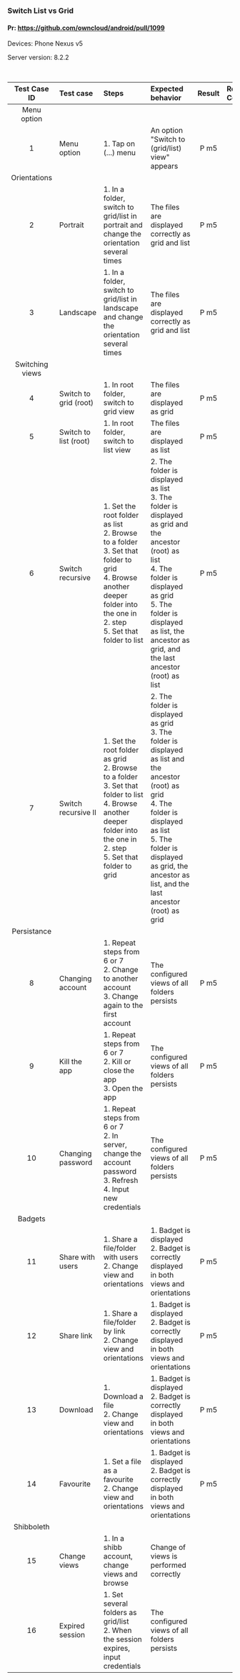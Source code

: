 ### Switch List vs Grid

#### Pr: https://github.com/owncloud/android/pull/1099

Devices: Phone Nexus v5

Server version: 8.2.2

<br>

Test Case ID | Test case   | Steps| Expected behavior | Result | Related Comments
|:----:|:------------- |:-------------|:------------|:-------------:|:----------
Menu option|
1|Menu option|1. Tap on (...) menu| An option "Switch to (grid/list) view" appears| P m5
Orientations| 
2|Portrait| 1. In a folder, switch to grid/list in portrait and change the orientation several times|The files are displayed correctly as grid and list|P m5
3|Landscape| 1. In a folder, switch to grid/list in landscape and change the orientation several times|The files are displayed correctly as grid and list|P m5
Switching views|
4|Switch to grid (root)| 1. In root folder, switch to grid view |The files are displayed as grid|P m5
5|Switch to list (root)| 1. In root folder, switch to list view |The files are displayed as list|P m5
6|Switch recursive| 1. Set the root folder as list<br>2. Browse to a folder<br>3. Set that folder to grid<br>4. Browse another deeper folder into the one in 2. step<br>5. Set that folder to list |2. The folder is displayed as list<br> 3. The folder is displayed as grid and the ancestor (root) as list<br>4. The folder is displayed as grid <br>5. The folder is displayed as list, the ancestor as grid, and the last ancestor (root) as list| P m5
7|Switch recursive II| 1. Set the root folder as grid<br>2. Browse to a folder<br>3. Set that folder to list<br>4. Browse another deeper folder into the one in 2. step<br>5. Set that folder to grid |2. The folder is displayed as grid<br> 3. The folder is displayed as list and the ancestor (root) as grid<br>4. The folder is displayed as list <br>5. The folder is displayed as grid, the ancestor as list, and the last ancestor (root) as grid
Persistance|
8|Changing account|1. Repeat steps from 6 or 7<br>2. Change to another account<br>3. Change again to the first account<br>|The configured views of all folders persists|P m5
9|Kill the app|1. Repeat steps from 6 or 7<br>2. Kill or close the app<br>3. Open the app<br>|The configured views of all folders persists | P m5
10|Changing password|1. Repeat steps from 6 or 7<br>2. In server, change the account password<br>3. Refresh<br>4. Input new credentials<br>|The configured views of all folders persists| P m5
Badgets|
11|Share with users|1. Share a file/folder with users<br>2. Change view and orientations<br>|1. Badget is displayed<br>2. Badget is correctly displayed in both views and orientations| P m5
12|Share link|1. Share a file/folder by link<br>2. Change view and orientations<br>|1. Badget is displayed<br>2. Badget is correctly displayed in both views and orientations| P m5
13|Download|1. Download a file<br>2. Change view and orientations<br>|1. Badget is displayed<br>2. Badget is correctly displayed in both views and orientations| P m5
14|Favourite|1. Set a file as a favourite<br>2. Change view and orientations<br>|1. Badget is displayed<br>2. Badget is correctly displayed in both views and orientations| P m5
Shibboleth|
15|Change views|1. In a shibb account, change views and browse|Change of views is performed correctly
16|Expired session|1. Set several folders as grid/list<br>2. When the session expires, input credentials|The configured views of all folders persists


